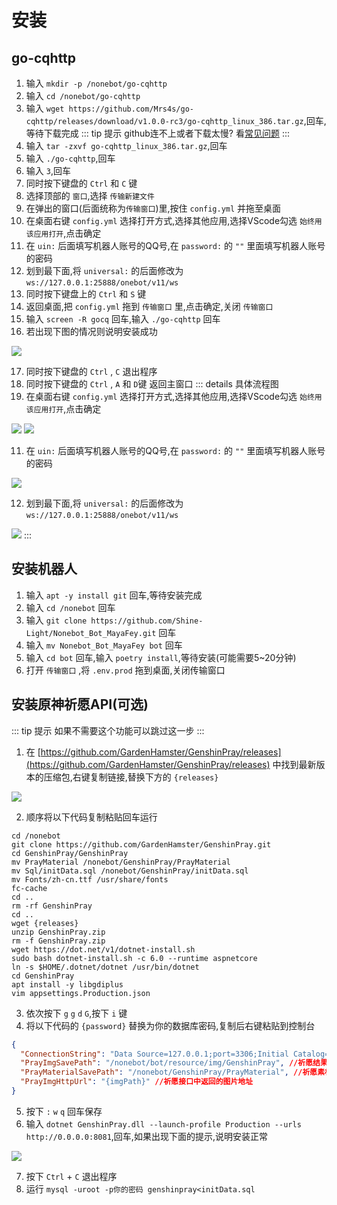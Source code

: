 # 安装
## go-cqhttp
1. 输入 `mkdir -p /nonebot/go-cqhttp`
2. 输入 `cd /nonebot/go-cqhttp`
3. 输入 `wget https://github.com/Mrs4s/go-cqhttp/releases/download/v1.0.0-rc3/go-cqhttp_linux_386.tar.gz`,回车,等待下载完成
::: tip 提示
github连不上或者下载太慢? 看[常见问题](/problem/README.md#github速度慢)
:::
4. 输入 `tar -zxvf go-cqhttp_linux_386.tar.gz`,回车
5. 输入 `./go-cqhttp`,回车
6. 输入 `3`,回车
7. 同时按下键盘的 `Ctrl` 和 `C` 键
8. 选择顶部的 `窗口`,选择 `传输新建文件`
9. 在弹出的窗口(后面统称为`传输窗口`)里,按住 `config.yml` 并拖至桌面
10. 在桌面右键 `config.yml` 选择打开方式,选择其他应用,选择VScode勾选 `始终用该应用打开`,点击确定
11. 在 `uin:` 后面填写机器人账号的QQ号,在 `password:` 的 `""` 里面填写机器人账号的密码
12. 划到最下面,将 `universal:` 的后面修改为 `ws://127.0.0.1:25888/onebot/v11/ws`
13. 同时按下键盘上的 `Ctrl` 和 `S` 键
14. 返回桌面,把 `config.yml` 拖到 `传输窗口` 里,点击确定,关闭 `传输窗口`
15. 输入 `screen -R gocq` 回车,输入 `./go-cqhttp` 回车
16. 若出现下图的情况则说明安装成功
<img src='/image/easy/setup/gocq5.png'>

17. 同时按下键盘的 `Ctrl` , `C` 退出程序
18. 同时按下键盘的 `Ctrl` , `A` 和 `D`键 返回主窗口
::: details 具体流程图
10. 在桌面右键 `config.yml` 选择打开方式,选择其他应用,选择VScode勾选 `始终用该应用打开`,点击确定
<img src='/image/easy/setup/gocq1.png'>
<img src='/image/easy/setup/gocq2.png'>

11. 在 `uin:` 后面填写机器人账号的QQ号,在 `password:` 的 `""` 里面填写机器人账号的密码
<img src='/image/easy/setup/gocq3.png'>

12. 划到最下面,将 `universal:` 的后面修改为 `ws://127.0.0.1:25888/onebot/v11/ws`
<img src='/image/easy/setup/gocq4.png'>
:::

## 安装机器人
1. 输入 `apt -y install git` 回车,等待安装完成
2. 输入 `cd /nonebot` 回车
3. 输入 `git clone https://github.com/Shine-Light/Nonebot_Bot_MayaFey.git` 回车
4. 输入 `mv Nonebot_Bot_MayaFey bot` 回车
5. 输入 `cd bot` 回车,输入 `poetry install`,等待安装(可能需要5~20分钟)  
6. 打开 `传输窗口` ,将 `.env.prod` 拖到桌面,关闭传输窗口

## 安装原神祈愿API(可选)
::: tip 提示
如果不需要这个功能可以跳过这一步
:::
1. 在 [https://github.com/GardenHamster/GenshinPray/releases](https://github.com/GardenHamster/GenshinPray/releases) 中找到最新版本的压缩包,右键复制链接,替换下方的 `{releases}` 
<img src="/image/easy/setup/GenshinPray2.png">

2. 顺序将以下代码复制粘贴回车运行  
```shell
cd /nonebot
git clone https://github.com/GardenHamster/GenshinPray.git
cd GenshinPray/GenshinPray
mv PrayMaterial /nonebot/GenshinPray/PrayMaterial
mv Sql/initData.sql /nonebot/GenshinPray/initData.sql
mv Fonts/zh-cn.ttf /usr/share/fonts
fc-cache
cd ..
rm -rf GenshinPray
cd ..
wget {releases}
unzip GenshinPray.zip
rm -f GenshinPray.zip
wget https://dot.net/v1/dotnet-install.sh
sudo bash dotnet-install.sh -c 6.0 --runtime aspnetcore
ln -s $HOME/.dotnet/dotnet /usr/bin/dotnet
cd GenshinPray
apt install -y libgdiplus
vim appsettings.Production.json
```
3. 依次按下 `g` `g` `d` `G`,按下 `i` 键  
4. 将以下代码的 `{password}` 替换为你的数据库密码,复制后右键粘贴到控制台
```json
{
  "ConnectionString": "Data Source=127.0.0.1;port=3306;Initial Catalog=genshinpray;uid=root;pwd={password};CharSet=utf8mb4;SslMode=None;", //数据库链接字符串
  "PrayImgSavePath": "/nonebot/bot/resource/img/GenshinPray", //祈愿结果图片保存目录
  "PrayMaterialSavePath": "/nonebot/GenshinPray/PrayMaterial", //祈愿素材图片目录
  "PrayImgHttpUrl": "{imgPath}" //祈愿接口中返回的图片地址
}
```
5. 按下 `:` `w` `q` 回车保存  
6. 输入 `dotnet GenshinPray.dll --launch-profile Production --urls http://0.0.0.0:8081`,回车,如果出现下面的提示,说明安装正常 
<img src="/image/easy/setup/GenshinPray.png">

7. 按下 `Ctrl` + `C` 退出程序  
8. 运行 `mysql -uroot -p你的密码 genshinpray<initData.sql`
